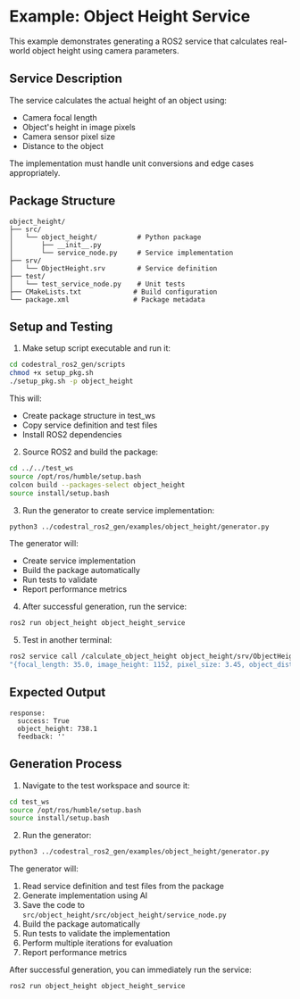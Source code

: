 # Example: Object Height Service

This example demonstrates generating a ROS2 service that calculates real-world object height using camera parameters.

## Service Description
The service calculates the actual height of an object using:
- Camera focal length
- Object's height in image pixels
- Camera sensor pixel size
- Distance to the object

The implementation must handle unit conversions and edge cases appropriately.

## Package Structure
```
object_height/
├── src/
│   └── object_height/          # Python package
│       ├── __init__.py
│       └── service_node.py     # Service implementation
├── srv/
│   └── ObjectHeight.srv        # Service definition
├── test/
│   └── test_service_node.py    # Unit tests
├── CMakeLists.txt             # Build configuration
└── package.xml                # Package metadata
```

## Setup and Testing

1. Make setup script executable and run it:
```bash
cd codestral_ros2_gen/scripts
chmod +x setup_pkg.sh
./setup_pkg.sh -p object_height
```

This will:
- Create package structure in test_ws
- Copy service definition and test files
- Install ROS2 dependencies

2. Source ROS2 and build the package:
```bash
cd ../../test_ws
source /opt/ros/humble/setup.bash
colcon build --packages-select object_height
source install/setup.bash
```

3. Run the generator to create service implementation:
```bash
python3 ../codestral_ros2_gen/examples/object_height/generator.py
```

The generator will:
- Create service implementation
- Build the package automatically
- Run tests to validate
- Report performance metrics

4. After successful generation, run the service:
```bash
ros2 run object_height object_height_service
```

5. Test in another terminal:
```bash
ros2 service call /calculate_object_height object_height/srv/ObjectHeight \
"{focal_length: 35.0, image_height: 1152, pixel_size: 3.45, object_distance: 6.5}"
```

## Expected Output
```
response:
  success: True
  object_height: 738.1
  feedback: ''
```

## Generation Process

1. Navigate to the test workspace and source it:
```bash
cd test_ws
source /opt/ros/humble/setup.bash
source install/setup.bash
```

2. Run the generator:
```bash
python3 ../codestral_ros2_gen/examples/object_height/generator.py
```

The generator will:
1. Read service definition and test files from the package
2. Generate implementation using AI
3. Save the code to `src/object_height/src/object_height/service_node.py`
4. Build the package automatically
5. Run tests to validate the implementation
6. Perform multiple iterations for evaluation
7. Report performance metrics

After successful generation, you can immediately run the service:
```bash
ros2 run object_height object_height_service
```
